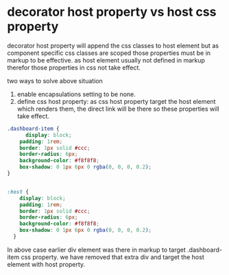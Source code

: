 # decorator host property vs host css property
decorator host property will append the css classes to host element but as component specific css classes are scoped those properties must be in markup to be effective. as host element usually not defined in markup therefor those properties in css not take effect. 

two ways to solve above situation
1. enable encapsulations setting to be none.
2. define css host property: as css host property target the host element which renders them, the direct link will be there so these properties will take effect.

```CSS
.dashboard-item {
      display: block;
    padding: 1rem;
    border: 1px solid #ccc;
    border-radius: 6px;
    background-color: #f8f8f8;
    box-shadow: 0 1px 6px 0 rgba(0, 0, 0, 0.2);
}


:host {
    display: block;
    padding: 1rem;
    border: 1px solid #ccc;
    border-radius: 6px;
    background-color: #f8f8f8;
    box-shadow: 0 1px 6px 0 rgba(0, 0, 0, 0.2);
  }

```

In above case earlier div element was there in markup to target .dashboard-item css property.
we have removed that extra div and target the host element with host property.